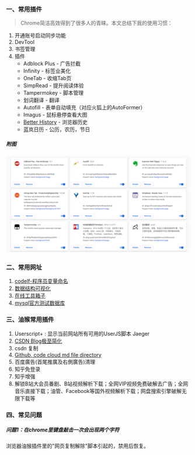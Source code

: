 ### 一、常用插件

> Chrome简洁高效得到了很多人的青睐。本文总结下我的使用习惯：
1. 开通账号启动同步功能
2. DevTool
3. 书签管理
2. 插件
    * Adblock Plus - 广告拦截
    * Infinity - 标签业美化
    * OneTab - 收缩Tab页
    * SimpRead - 提升阅读体验
    * Tampermokey - 脚本管理
    * 划词翻译 - 翻译
    * Autofill - 表单自动填充（对应火狐上的AutoFormer）
    * Imagus - 鼠标悬停查看大图
    * [Better History](https://chrome.google.com/webstore/detail/better-history/egehpkpgpgooebopjihjmnpejnjafefi) - 浏览器历史
    * 蓝岚日历 - 公历，农历，节日


##### 附图
![我的chrome插件](../../src/main/resources/picture/1240-20210115040608696.png)

### 二、常用网址

1. [codelf-程序员变量命名](https://unbug.github.io/codelf/)
1. [数据结构可视化](https://www.cs.usfca.edu/~galles/visualization/Algorithms.html)
1. [在线工具箱子](https://www.sojson.com/gongju/)
1. [mysql官方测试数据库](https://github.com/datacharmer/test_db)

### 三、油猴常用插件

1. Userscript+ : 显示当前网站所有可用的UserJS脚本 Jaeger
2. [CSDN Blog极至简化](https://greasyfork.org/zh-CN/scripts/412200-csdn-blog-super-simplification)
3. csdn 复制
4. [Github, code cloud md file directory](https://greasyfork.org/zh-CN/scripts/387834-github-%E7%A0%81%E4%BA%91-md%E6%96%87%E4%BB%B6%E7%9B%AE%E5%BD%95%E5%8C%96)
5. 百度廣告(首尾推廣及右側廣告)清理
6. 知乎免登录
7. 知乎增强
8. 解锁B站大会员番剧、B站视频解析下载；全网VIP视频免费破解去广告；全网音乐直接下载；油管、Facebook等国外视频解析下载；网盘搜索引擎破解无限下载等

### 四、常见问题

##### 问题1：在chrome里键盘敲击一次会出现两个字符

浏览器油猴插件里的"网页复制解除"脚本引起的，禁用后恢复。

